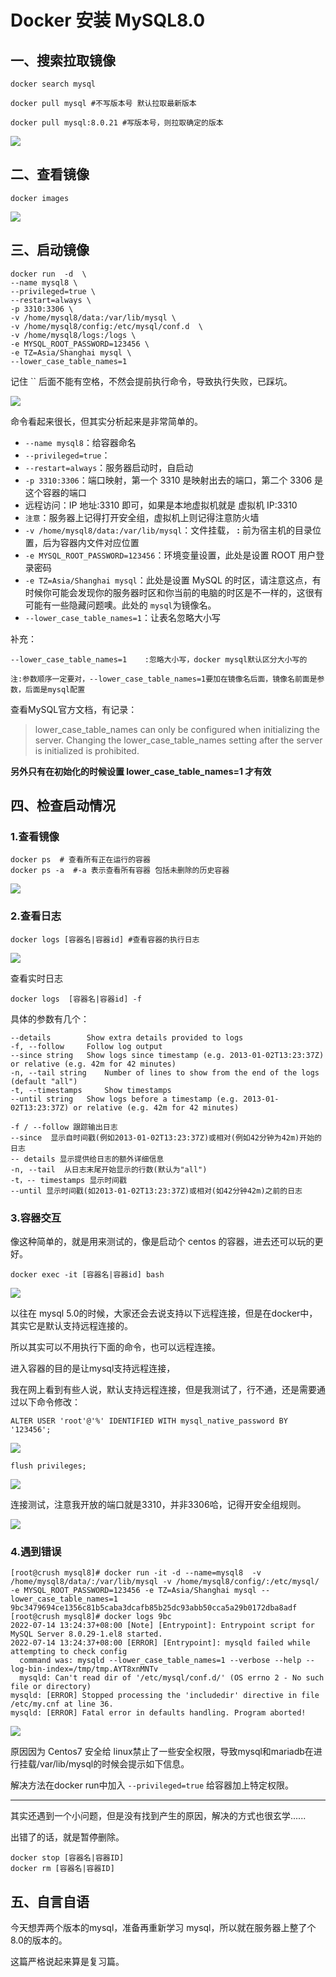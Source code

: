 # Docker 安装 MySQL8.0

## 一、搜索拉取镜像

```
docker search mysql

docker pull mysql #不写版本号 默认拉取最新版本

docker pull mysql:8.0.21 #写版本号，则拉取确定的版本
```

![](https://p3-juejin.byteimg.com/tos-cn-i-k3u1fbpfcp/0786067c80ce4b949264edad0a9a7fc3~tplv-k3u1fbpfcp-zoom-1.image)

## 二、查看镜像

```
docker images
```

![](https://p3-juejin.byteimg.com/tos-cn-i-k3u1fbpfcp/9eab89183396403a9d2578af1324c7be~tplv-k3u1fbpfcp-zoom-1.image)

## 三、启动镜像

```
docker run  -d  \
--name mysql8 \
--privileged=true \
--restart=always \
-p 3310:3306 \
-v /home/mysql8/data:/var/lib/mysql \
-v /home/mysql8/config:/etc/mysql/conf.d  \
-v /home/mysql8/logs:/logs \
-e MYSQL_ROOT_PASSWORD=123456 \
-e TZ=Asia/Shanghai mysql \
--lower_case_table_names=1  
```

记住 `` 后面不能有空格，不然会提前执行命令，导致执行失败，已踩坑。

![](https://p3-juejin.byteimg.com/tos-cn-i-k3u1fbpfcp/bac001ff55dc41968c86ad7aa329739f~tplv-k3u1fbpfcp-zoom-1.image)

命令看起来很长，但其实分析起来是非常简单的。

-   `--name mysql8`：给容器命名
-   `--privileged=true`：
-   `--restart=always`：服务器启动时，自启动
-   `-p 3310:3306`：端口映射，第一个 3310 是映射出去的端口，第二个 3306 是这个容器的端口
-   远程访问：IP 地址:3310 即可，如果是本地虚拟机就是 虚拟机 IP:3310
-   `注意`：服务器上记得打开安全组，虚拟机上则记得注意防火墙
-   `-v /home/mysql8/data:/var/lib/mysql`：文件挂载， **:** 前为宿主机的目录位置，后为容器内文件对应位置
-   `-e MYSQL_ROOT_PASSWORD=123456`：环境变量设置，此处是设置 ROOT 用户登录密码
-   `-e TZ=Asia/Shanghai mysql`：此处是设置 MySQL 的时区，请注意这点，有时候你可能会发现你的服务器时区和你当前的电脑的时区是不一样的，这很有可能有一些隐藏问题噢。此处的 `mysql`为镜像名。
-   `--lower_case_table_names=1`：让表名忽略大小写

补充：

```
--lower_case_table_names=1    :忽略大小写，docker mysql默认区分大小写的
```

```
注:参数顺序一定要对，--lower_case_table_names=1要加在镜像名后面，镜像名前面是参数，后面是mysql配置
```

查看MySQL官方文档，有记录：

> lower_case_table_names can only be configured when initializing the server. Changing the lower_case_table_names setting after the server is initialized is prohibited.

**另外只有在初始化的时候设置 lower_case_table_names=1 才有效**

## 四、检查启动情况

### 1.查看镜像

```
docker ps  # 查看所有正在运行的容器
docker ps -a  #-a 表示查看所有容器 包括未删除的历史容器
```

![](https://p3-juejin.byteimg.com/tos-cn-i-k3u1fbpfcp/d7fc54c11f9341ef8470303334353b3f~tplv-k3u1fbpfcp-zoom-1.image)

### 2.查看日志

```
docker logs [容器名|容器id] #查看容器的执行日志
```

![](https://p3-juejin.byteimg.com/tos-cn-i-k3u1fbpfcp/01e50bbc189343428b6630a0283f59d0~tplv-k3u1fbpfcp-zoom-1.image)

查看实时日志

```
docker logs  [容器名|容器id] -f
```

具体的参数有几个：

```
--details        Show extra details provided to logs
-f, --follow     Follow log output
--since string   Show logs since timestamp (e.g. 2013-01-02T13:23:37Z) or relative (e.g. 42m for 42 minutes)
-n, --tail string    Number of lines to show from the end of the logs (default "all")
-t, --timestamps     Show timestamps
--until string   Show logs before a timestamp (e.g. 2013-01-02T13:23:37Z) or relative (e.g. 42m for 42 minutes)
```

```
-f / --follow 跟踪输出日志
--since  显示自时间戳(例如2013-01-02T13:23:37Z)或相对(例如42分钟为42m)开始的日志 
-- details 显示提供给日志的额外详细信息 
-n, --tail  从日志末尾开始显示的行数(默认为"all")
-t，-- timestamps 显示时间戳
--until 显示时间戳(如2013-01-02T13:23:37Z)或相对(如42分钟42m)之前的日志 
```

### 3.容器交互

像这种简单的，就是用来测试的，像是启动个 centos 的容器，进去还可以玩的更好。

```
docker exec -it [容器名|容器id] bash
```

![](https://p3-juejin.byteimg.com/tos-cn-i-k3u1fbpfcp/6b63545804d247af8aa4c58e1a00a1d4~tplv-k3u1fbpfcp-zoom-1.image)

以往在 mysql 5.0的时候，大家还会去说支持以下远程连接，但是在docker中，其实它是默认支持远程连接的。

所以其实可以不用执行下面的命令，也可以远程连接。

进入容器的目的是让mysql支持远程连接，

我在网上看到有些人说，默认支持远程连接，但是我测试了，行不通，还是需要通过以下命令修改：

```
ALTER USER 'root'@'%' IDENTIFIED WITH mysql_native_password BY '123456';
```

![](https://p3-juejin.byteimg.com/tos-cn-i-k3u1fbpfcp/97dee50bff6448978f9fd95d5eae5a88~tplv-k3u1fbpfcp-zoom-1.image)

```
flush privileges;
```

![](https://p3-juejin.byteimg.com/tos-cn-i-k3u1fbpfcp/75037ba747ec48968954ed5a4a77e612~tplv-k3u1fbpfcp-zoom-1.image)

连接测试，注意我开放的端口就是3310，并非3306哈，记得开安全组规则。

![](https://p3-juejin.byteimg.com/tos-cn-i-k3u1fbpfcp/75b1c1ea1d9349d880a2e90f219784e9~tplv-k3u1fbpfcp-zoom-1.image)

### 4.遇到错误

```
[root@crush mysql8]# docker run -it -d --name=mysql8  -v /home/mysql8/data/:/var/lib/mysql -v /home/mysql8/config/:/etc/mysql/ -e MYSQL_ROOT_PASSWORD=123456 -e TZ=Asia/Shanghai mysql --lower_case_table_names=1
9bc3479694ce1356c81b5caba3dcafb85b25dc93abb50cca5a29b0172dba8adf
[root@crush mysql8]# docker logs 9bc
2022-07-14 13:24:37+08:00 [Note] [Entrypoint]: Entrypoint script for MySQL Server 8.0.29-1.el8 started.
2022-07-14 13:24:37+08:00 [ERROR] [Entrypoint]: mysqld failed while attempting to check config
  command was: mysqld --lower_case_table_names=1 --verbose --help --log-bin-index=/tmp/tmp.AYT8xnMNTv
  mysqld: Can't read dir of '/etc/mysql/conf.d/' (OS errno 2 - No such file or directory)
mysqld: [ERROR] Stopped processing the 'includedir' directive in file /etc/my.cnf at line 36.
mysqld: [ERROR] Fatal error in defaults handling. Program aborted!
```

![](https://p3-juejin.byteimg.com/tos-cn-i-k3u1fbpfcp/ea73533e592246f3b9ab07180ffbb1dd~tplv-k3u1fbpfcp-zoom-1.image)

原因因为 Centos7 安全给 linux禁止了一些安全权限，导致mysql和mariadb在进行挂载/var/lib/mysql的时候会提示如下信息。

解决方法在docker run中加入 `--privileged=true` 给容器加上特定权限。

***

其实还遇到一个小问题，但是没有找到产生的原因，解决的方式也很玄学......

出错了的话，就是暂停删除。

```
docker stop [容器名|容器ID]
docker rm [容器名|容器ID]
```

## 五、自言自语

今天想弄两个版本的mysql，准备再重新学习 mysql，所以就在服务器上整了个8.0的版本的。

这篇严格说起来算是复习篇。
